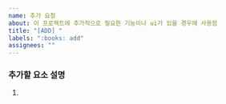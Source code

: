 ```yaml
---
name: 추가 요청
about: 이 프로젝트에 추가적으로 필요한 기능이나 ui가 있을 경우에 사용함
title: "[ADD] "
labels: ":books: add"
assignees: ""
---
```


### 추가할 요소 설명

1.
